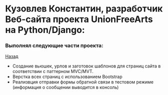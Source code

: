 # Кузовлев Константин, разработчик Веб-сайта проекта UnionFreeArts на Python/Django:
### Выполнял следующие части проекта:
[Назад](https://github.com/DarkenNav/UnionFreeArts/blob/master/WebApp/README.md)

- Cоздание вьюшек, урлов и заготовок шаблонов для страниц сайта в соответствии с паттерном MVC/MVT.
- Верстка всех страниц с использованием Bootstrap
- Реализвция отправки формы обратной связи в тестовом режиме (информация о сообщении выводится в консоль)
